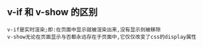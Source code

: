 ## v-if 和 v-show 的区别
````
v-if是实时渲染;即:在页面中显示就被渲染出来,没有显示则被移除
v-show无论在页面显示与否都永远存在于页面中,它仅仅改变了css的display属性
````
